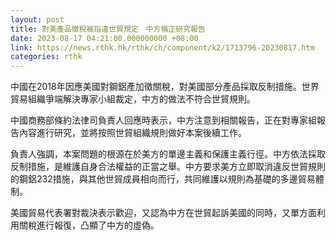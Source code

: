 ```yaml
---
layout: post
title: 對美產品徵稅被指違世貿規定　中方稱正研究報告
date: 2023-08-17 04:21:00.000000000 +08:00
link: https://news.rthk.hk/rthk/ch/component/k2/1713796-20230817.htm
categories: rthk
---
```


中國在2018年因應美國對鋼鋁產加徵關稅，對美國部分產品採取反制措施。世界貿易組織爭端解決專家小組裁定，中方的做法不符合世貿規則。

中國商務部條約法律司負責人回應時表示，中方注意到相關報告，正在對專家組報告內容進行研究，並將按照世貿組織規則做好本案後續工作。

負責人強調，本案問題的根源在於美方的單邊主義和保護主義行徑。中方依法採取反制措施，是維護自身合法權益的正當之舉。中方要求美方立即取消違反世貿規則的鋼鋁232措施，與其他世貿成員相向而行，共同維護以規則為基礎的多邊貿易體制。

美國貿易代表署對裁決表示歡迎，又認為中方在世貿起訴美國的同時，又單方面利用關稅進行報復，凸顯了中方的虛偽。
